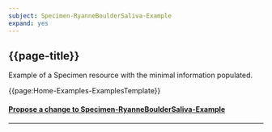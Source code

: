 ```yaml
---
subject: Specimen-RyanneBoulderSaliva-Example
expand: yes
---
```



## {{page-title}}

Example of a Specimen resource with the minimal information populated.

{{page:Home-Examples-ExamplesTemplate}}


<div id="Feedback" class="tabcontent">
<h4><a href='https://simplifier.net/NHS-Digital-FHIR-Genomics-Implementation-Guide/Specimen-RyanneBoulderSaliva-Example/~issues?level=File' target="_blank">Propose a change to Specimen-RyanneBoulderSaliva-Example</a></h4>
</div>

---